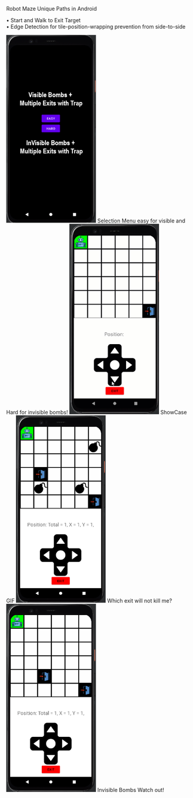 Robot Maze Unique Paths in Android</br>

• Start and Walk to Exit Target<br/>
• Edge Detection for tile-position-wrapping prevention from side-to-side<br/>

<img src="screenDifficultySelection.png" width="240">
Selection Menu easy for visible and Hard for invisible bombs!
<img src="RobotMaze.gif" width="240">
ShowCase GIF
<img src="ExitTrap.png" width="240">
Which exit will not kill me?
<img src="invisibleBombs_DoorTrapExit.png" width="240">
Invisible Bombs Watch out!
